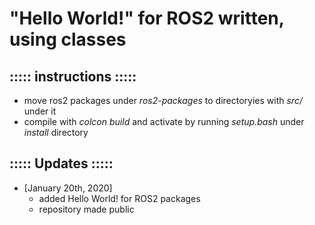 # "Hello World!" for ROS2 written, using classes

## ::::: instructions :::::
- move ros2 packages under _ros2-packages_ to directoryies with _src/_ under it
- compile with _colcon build_ and activate by running _setup.bash_ under _install_ directory

## ::::: Updates :::::
- [January 20th, 2020]
	- added Hello World! for ROS2 packages
	- repository made public
